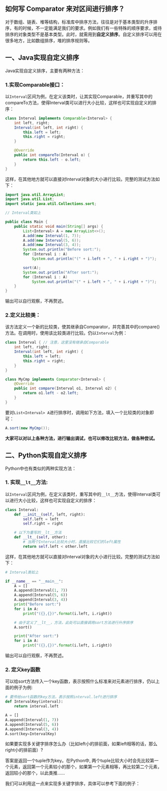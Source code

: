 ## 如何写 Comparator 来对区间进行排序？

对于数组、链表、堆等结构，标准库中排序方法，往往是对于基本类型的升序排序，有的时候，不一定能满足我们的要求。例如我们有一些特殊的顺序要求，或待排序的对象类型不是基本类型。此时，就需用到**自定义排序**。自定义排序可以用在很多地方，比如数组排序，堆的排序规则等。

## 一、Java实现自定义排序

Java实现自定义排序，主要有两种方法：

### 1.实现Comparable接口：

以`Interval`区间为例，在定义该类时，让其实现Comparable，并重写其中的compareTo方法，使得Interval类可以进行大小比较，这样也可实现自定义的排序：

```java
class Interval implements Comparable<Interval> {
    int left, right;
    Interval(int left, int right) {
        this.left = left;
        this.right = right;
    }

    @Override
    public int compareTo(Interval o) {
        return this.left - o.left;
    }
}
```

这样，在其他地方就可以直接对Interval对象的大小进行比较。完整的测试方法如下：

```java
import java.util.ArrayList;
import java.util.List;
import static java.util.Collections.sort;

// Interval类如上

public class Main {
    public static void main(String[] args) {
        List<Interval> A = new ArrayList<>();
        A.add(new Interval(1, 7));
        A.add(new Interval(5, 6));
        A.add(new Interval(3, 4));
        System.out.println("Before sort:");
        for (Interval i : A)
            System.out.println("(" + i.left + ", " + i.right + ")");

        sort(A);
        System.out.println("After sort:");
        for (Interval i : A)
            System.out.println("(" + i.left + ", " + i.right + ")");
    }
}
```

输出可以自行观察，不再赘述。

### 2.定义比较类：

该方法定义一个新的比较类，使其继承自Comparator，并完善其中的compare\(\)方法。在调用时，使用该比较类进行比较。仍以`Interval`为例：

```java
class Interval { // 注意，这里没有继承自Comparable
    int left, right;
    Interval(int left, int right) {
        this.left = left;
        this.right = right;
    }
}

class MyCmp implements Comparator<Interval> {
    @Override
    public int compare(Interval o1, Interval o2) {
        return o1.left - o2.left;
    }
}
```

要对`List<Interval> A`进行排序时，调用如下方法，填入一个比较类的对象即可：

```java
A.sort(new MyCmp());
```

**大家可以对以上各种方法，进行输出调试，也可以修改比较方法，做各种尝试。**

## 二、Python实现自定义排序

Python中也有类似的两种实现方法：

### 1. 实现`__lt__`方法:

以`Interval`区间为例，在定义该类时，重写其中的`__lt__`方法，使得Interval类可以进行大小比较，这样也可实现自定义的排序：

```py
class Interval:
    def __init__(self, left, right):
        self.left = left
        self.right = right

    # 以下为重写的__lt__方法
    def __lt__(self, other):
        # 当两个Interval比较大小时，直接比较它们的left属性
        return self.left < other.left
```

这样，在其他地方就可以直接对Interval对象的大小进行比较。完整的测试方法如下：

```py
# Interval类如上

if __name__ == "__main__":
    A = []
    A.append(Interval(1, 7))
    A.append(Interval(5, 6))
    A.append(Interval(3, 4))
    print("Before sort:")
    for i in A:
        print("({},{})".format(i.left, i.right))

    # 由于定义了__lt__，方法，此处可以直接调用sort方法进行升序排序
    A.sort()

    print("After sort:")
    for i in A:
        print("({},{})".format(i.left, i.right))
```

输出可以自行观察，不再赘述。

### 2. 定义key函数

可以给sort方法传入一个key函数，表示按照什么标准来对元素进行排序，仍以上面的例子为例:

```py
# 要传给sort函数的key方法，表示按照interval.left进行排序
def IntervalKey(interval):
    return interval.left 

A = []
A.append(Interval(1, 7))
A.append(Interval(5, 6))
A.append(Interval(3, 4))
A.sort(key=IntervalKey)
```

如果要实现多关键字排序怎么办（比如left小的排前面，如果left相等的话，那么right小的排前面）?

答案是返回一个tuple作为key。在Python中, 两个tuple比较大小时会先比较第一个元素，返回第一个元素较小的那个，如果第一个元素相等，再比较第二个元素，返回较小的那个，以此类推......

我们可以利用这一点来实现多关键字排序，具体可以参考下面的例子：


